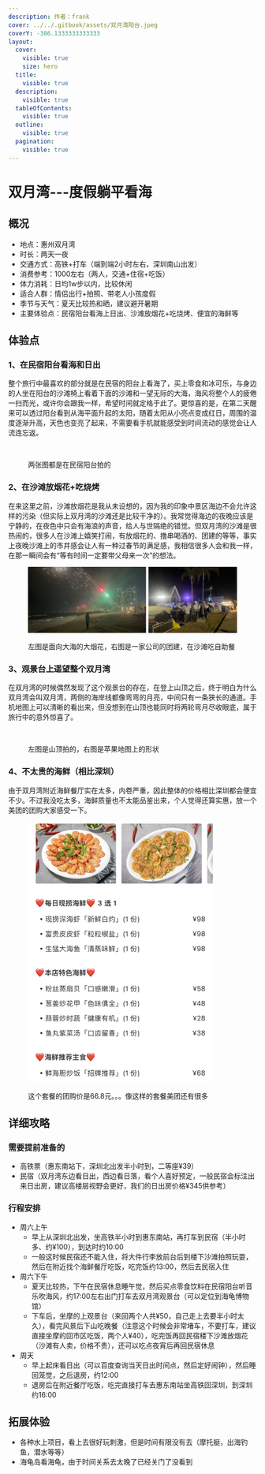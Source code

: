 ```yaml
---
description: 作者：frank
cover: ../../.gitbook/assets/双月湾阳台.jpeg
coverY: -386.1333333333333
layout:
  cover:
    visible: true
    size: hero
  title:
    visible: true
  description:
    visible: true
  tableOfContents:
    visible: true
  outline:
    visible: true
  pagination:
    visible: true
---
```


# 双月湾---度假躺平看海

## 概况

* 地点：惠州双月湾
* 时长：两天一夜
* 交通方式：高铁+打车（端到端2小时左右，深圳南山出发）
* 消费参考：1000左右（两人，交通+住宿+吃饭）
* 体力消耗：日均1w步以内，比较休闲
* 适合人群：情侣出行+拍照、带老人小孩度假
* 季节与天气：夏天比较热和晒，建议避开暑期
* 主要体验点：民宿阳台看海上日出、沙滩放烟花+吃烧烤、便宜的海鲜等

## 体验点

### 1、在民宿阳台看海和日出

整个旅行中最喜欢的部分就是在民宿的阳台上看海了，买上零食和冰可乐，与身边的人坐在阳台的沙滩椅上看着下面的沙滩和一望无际的大海，海风将整个人的疲倦一扫而光，或许你会跟我一样，希望时间就定格于此了。更惊喜的是，在第二天醒来可以透过阳台看到从海平面升起的太阳，随着太阳从小亮点变成红日，周围的温度逐渐升高，天色也变亮了起来，不需要看手机就能感受到时间流动的感觉会让人流连忘返。

<figure><img src="../../.gitbook/assets/双月湾1.jpg" alt=""><figcaption><p>两张图都是在民宿阳台拍的</p></figcaption></figure>

### 2、在沙滩放烟花+吃烧烤

在来这里之前，沙滩放烟花是我从未设想的，因为我的印象中景区海边不会允许这样的污染（但实际上双月湾的沙滩还是比较干净的）。我常觉得海边的夜晚应该是宁静的，在夜色中只会有海浪的声音，给人与世隔绝的错觉。但双月湾的沙滩是很热闹的，很多人在沙滩上嬉笑打闹，有放烟花的、撸串喝酒的、团建的等等，事实上夜晚沙滩上的市井感会让人有一种过春节的满足感，我相信很多人会和我一样，在那一瞬间会有“等有时间一定要带父母来一次”的想法。

<figure><img src="../../.gitbook/assets/双月湾2.jpg" alt=""><figcaption><p>左图是面向大海的大烟花，右图是一家公司的团建，在沙滩吃自助餐</p></figcaption></figure>

### 3、观景台上遥望整个双月湾

在双月湾的时候偶然发现了这个观景台的存在，在登上山顶之后，终于明白为什么双月湾会叫双月湾，两侧的海岸线都像弯弯的月亮，中间只有一条狭长的通道。手机地图上可以清晰的看出来，但没想到在山顶也能同时将两轮弯月尽收眼底，属于旅行中的意外惊喜了。

<figure><img src="../../.gitbook/assets/双月湾3.jpg" alt=""><figcaption><p>左图是山顶拍的，右图是苹果地图上的形状</p></figcaption></figure>

### 4、不太贵的海鲜（相比深圳）

由于双月湾附近海鲜餐厅实在太多，内卷严重，因此整体的价格相比深圳都会便宜不少。不过我没吃太多，海鲜质量也不太能品鉴出来，个人觉得还算实惠，放一个美团的团购大家感受一下。

<figure><img src="../../.gitbook/assets/双月湾4 (1).jpg" alt="" width="375"><figcaption><p>这个套餐的团购价是66.8元。。。像这样的套餐美团还有很多</p></figcaption></figure>

## 详细攻略

### 需要提前准备的

* 高铁票（惠东南站下，深圳北出发半小时到，二等座¥39）
* 民宿（双月湾东边看日出，西边看日落，看个人喜好预定，一般民宿会标注出来日出房，建议高楼层视野会更好，我们的日出房价格¥345供参考）

### 行程安排

* 周六上午
  * 早上从深圳北出发，坐高铁半小时到惠东南站，再打车到民宿（半小时多、约¥100），到达时约10:00
  * 一般这时候民宿还不能入住，将大件行李放前台后到楼下沙滩拍照玩耍，然后在附近找个海鲜餐厅吃饭，吃完饭约13:00，然后去民宿入住
* 周六下午
  * 夏天比较热，下午在民宿休息睡午觉，然后买点零食饮料在民宿阳台听音乐吹海风，约17:00左右出门打车去双月湾观景台（可以定位到海龟博物馆）
  * 下车后，坐摩的上观景台（来回两个人共¥50，自己走上去要半小时太久），看完风景后下山吃晚餐（注意这个时候会非常堵车，不要打车，建议直接坐摩的回市区吃饭，两个人¥40），吃完饭再回民宿楼下沙滩放烟花（沙滩有人卖，价格不贵），还可以吃点夜宵后再回民宿休息
* 周天
  * 早上起床看日出（可以百度查询当天日出时间点，然后定好闹钟），然后睡回笼觉，之后退房，约12:00
  * 退房后在附近餐厅吃饭，吃完直接打车去惠东南站坐高铁回深圳，到深圳约16:00

## 拓展体验

* 各种水上项目，看上去很好玩刺激，但是时间有限没有去（摩托艇，出海钓鱼，潜水等等）
* 海龟岛看海龟，由于时间关系去太晚了已经关门了没看到

